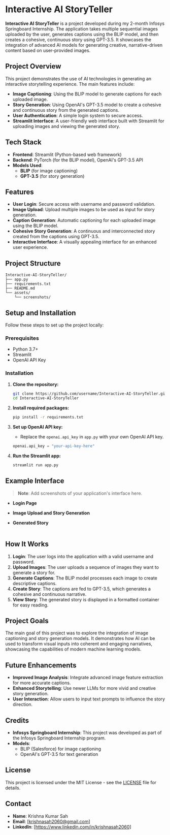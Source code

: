 # Interactive AI StoryTeller

**Interactive AI StoryTeller** is a project developed during my 2-month Infosys Springboard Internship. The application takes multiple sequential images uploaded by the user, generates captions using the BLIP model, and then creates a cohesive, continuous story using GPT-3.5. It showcases the integration of advanced AI models for generating creative, narrative-driven content based on user-provided images.

## Project Overview

This project demonstrates the use of AI technologies in generating an interactive storytelling experience. The main features include:

- **Image Captioning**: Using the BLIP model to generate captions for each uploaded image.
- **Story Generation**: Using OpenAI's GPT-3.5 model to create a cohesive and continuous story from the generated captions.
- **User Authentication**: A simple login system to secure access.
- **Streamlit Interface**: A user-friendly web interface built with Streamlit for uploading images and viewing the generated story.

## Tech Stack

- **Frontend**: Streamlit (Python-based web framework)
- **Backend**: PyTorch (for the BLIP model), OpenAI's GPT-3.5 API
- **Models Used**:
  - **BLIP** (for image captioning)
  - **GPT-3.5** (for story generation)

## Features

- **User Login**: Secure access with username and password validation.
- **Image Upload**: Upload multiple images to be used as input for story generation.
- **Caption Generation**: Automatic captioning for each uploaded image using the BLIP model.
- **Cohesive Story Generation**: A continuous and interconnected story created from the captions using GPT-3.5.
- **Interactive Interface**: A visually appealing interface for an enhanced user experience.

## Project Structure

```
Interactive-AI-StoryTeller/
├── app.py
├── requirements.txt
├── README.md
└── assets/
    └── screenshots/
```

## Setup and Installation

Follow these steps to set up the project locally:

### Prerequisites

- Python 3.7+
- Streamlit
- OpenAI API Key

### Installation

1. **Clone the repository:**
   ```bash
   git clone https://github.com/username/Interactive-AI-StoryTeller.git
   cd Interactive-AI-StoryTeller
   ```

2. **Install required packages:**
   ```bash
   pip install -r requirements.txt
   ```

3. **Set up OpenAI API key:**
   - Replace the `openai.api_key` in `app.py` with your own OpenAI API key.
   ```python
   openai.api_key = "your-api-key-here"
   ```

4. **Run the Streamlit app:**
   ```bash
   streamlit run app.py
   ```

## Example Interface

> **Note**: Add screenshots of your application's interface here.

- **Login Page**  
  <img scr="./images/login.png">

- **Image Upload and Story Generation**  
  <img scr="./images/upload.png">

- **Generated Story**  
  <img scr="./images/img1.png">
  <img scr="./images/img2.png">

## How It Works

1. **Login**: The user logs into the application with a valid username and password.
2. **Upload Images**: The user uploads a sequence of images they want to generate a story for.
3. **Generate Captions**: The BLIP model processes each image to create descriptive captions.
4. **Create Story**: The captions are fed to GPT-3.5, which generates a cohesive and continuous narrative.
5. **View Story**: The generated story is displayed in a formatted container for easy reading.

## Project Goals

The main goal of this project was to explore the integration of image captioning and story generation models. It demonstrates how AI can be used to transform visual inputs into coherent and engaging narratives, showcasing the capabilities of modern machine learning models.

## Future Enhancements

- **Improved Image Analysis**: Integrate advanced image feature extraction for more accurate captions.
- **Enhanced Storytelling**: Use newer LLMs for more vivid and creative story generation.
- **User Interaction**: Allow users to input text prompts to influence the story direction.

## Credits

- **Infosys Springboard Internship**: This project was developed as part of the Infosys Springboard Internship program.
- **Models**:
  - BLIP (Salesforce) for image captioning
  - OpenAI's GPT-3.5 for text generation

## License

This project is licensed under the MIT License - see the [LICENSE](LICENSE) file for details.

## Contact

- **Name**: Krishna Kumar Sah
- **Email**: [krishnasah2060@gmail.com]
- **LinkedIn**: [https://www.linkedin.com/in/krishnasah2060]